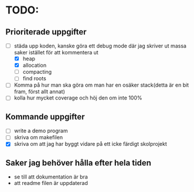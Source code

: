 # TODO:

## Prioriterade uppgifter

- [ ] städa upp koden, kanske göra ett debug mode där jag skriver ut massa saker istället för att kommentera ut
  - [x] heap
  - [x] allocation
  - [ ] compacting
  - [ ] find roots
- [ ] Komma på hur man ska göra om man har en osäker stack(detta är en bit fram, först allt annat)
- [ ] kolla hur mycket coverage och höj den om inte 100%

## Kommande uppgifter

- [ ] write a demo program
- [ ] skriva om makefilen
- [x] skriva om att jag har byggt vidare på ett icke färdigt skolprojekt

## Saker jag behöver hålla efter hela tiden

- se till att dokumentation är bra
- att readme filen är uppdaterad
